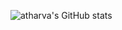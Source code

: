 ![atharva's GitHub stats](https://github-readme-stats.vercel.app/api?username=atharva-dhote&theme=dark&show_icons=true)
